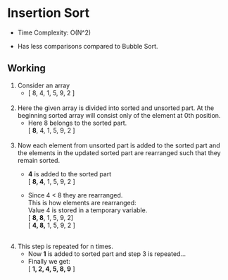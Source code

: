 # Insertion Sort

* Time Complexity: O(N^2)

* Has less comparisons compared to Bubble Sort.

## Working

1. Consider an array
    * [ 8, 4, 1, 5, 9, 2 ]<br><br>
2. Here the given array is divided into sorted and unsorted part. At the beginning sorted array will consist only of the element at 0th position.
    * Here 8 belongs to the sorted part.<br>[ **8**, 4, 1, 5, 9, 2 ]<br><br>
3. Now each element from unsorted part is added to the sorted part and the elements in the updated sorted part are rearranged such that they remain sorted.
    *  **4** is added to the sorted part <br>[ **8, 4**, 1, 5, 9, 2 ]

    * Since 4 < 8 they are rearranged.<br>This is how elements are rearranged: <br> Value 4 is stored in a temporary variable.<br>[ **8, 8**, 1, 5, 9, 2]<br> [ **4, 8,** 1, 5, 9, 2 ]<br><br>
4. This step is repeated for n times.
    * Now **1** is added to sorted part and step 3 is repeated...
    * Finally we get:<br>[ **1, 2, 4, 5, 8, 9** ]